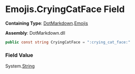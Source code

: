 # Emojis\.CryingCatFace Field

**Containing Type**: [DotMarkdown](../../README.md)\.[Emojis](../README.md)

**Assembly**: DotMarkdown\.dll

```csharp
public const string CryingCatFace = ":crying_cat_face:"
```

### Field Value

System\.[String](https://docs.microsoft.com/en-us/dotnet/api/system.string)